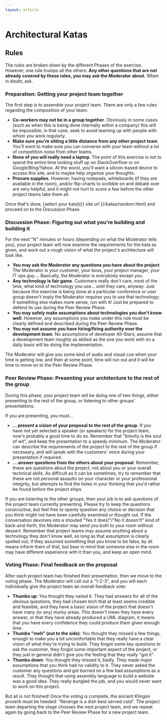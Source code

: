 ```yaml
---
layout: article
---
```


# Architectural Katas

## Rules

The rules are broken down by the different Phases of the exercise. However, one rule trumps all the others: **Any other questions that are not already covered by these rules, you may ask the Moderator about**. When in doubt, ask.

### Preparation: Getting your project team together

The first step is to assemble your project team. There are only a few rules regarding the composition of your team:

* __Co-workers may not be in a group together__. Obviously in some cases (such as when this is being done internally within a company) this will be impossible; in that case, seek to avoid teaming up with people with whom you work regularly.
* __Make sure you're sitting a little distance from any other project team__. You'll want to make sure you can converse with your team without a lot of competition noise from other teams.
* __None of you will really need a laptop__. The point of this exercise is not to spend the entire time looking stuff up on StackOverflow or on Google/Bing/Yahoo. At the worst, you'll want a silicon-based device to access this site, and to maybe help organize your thoughts.
* __Procure supplies__. However, having notepads, whiteboards (if they are available in the room), and/or flip-charts to scribble on and debate over are very helpful, and it might not hurt to score a few before the other project teams take them all.

Once that's done, [select your kata]({{ site.url }}/katas/random.html) and proceed on to the Discussion Phase.

### Discussion Phase: Figuring out what you're building and building it

For the next "N" minutes or hours (depending on what the Moderator tells you), your project team will now examine the requirements for the kata as given, and work out a rough vision of what the project's architecture will look like.

* __You may ask the Moderator any questions you have about the project__. The Moderator is your customer, your boss, your project manager, your IT ops guy.... Basically, the Moderator is everybody except you.
* __Any technology is fair game__. Customers really don't care, most of the time, what kind of technology you use... until they care, anyway. Just because this exercise is being done at a particular conference or user group doesn't imply the Moderator requires you to use that technology; if something else makes more sense, run with it! Just be prepared to defend its use during the Peer Review Phase.
* __You may safely make assumptions about technologies you don't know well__. However, any assumptions you make under this rule must be clearly defined and described during the Peer Review Phase.
* __You may not assume you have hiring/firing authority over the development team__. No assumptions of developer All-Stars; assume that a development team roughly as skilled as the one you work with on a daily basis will be doing the implementation.

The Moderator will give you some kind of audio and visual cue when your time is getting low, and then at some point, time will run out and it will be time to move on to the Peer Review Phase.

### Peer Review Phase: Presenting your architecture to the rest of the group

During this phase, your project team will be doing one of two things, either presenting to the rest of the group, or listening to other groups' presentations.

If you are presenting, you must...

* __... present a vision of your proposal to the rest of the group__. If you have not yet selected a speaker (or speakers) for the project team, now's probably a good time to do so. Remember that "brevity is the soul of wit", and keep the presentation to a speedy minimum. The Moderator can describe the requirements of the project to the rest of the group if necessary, and will speak with the customers' voice during your presentation if required.
* __... answer questions from the others about your proposal__. Remember, these are questions about the project, not about you or your overall technical skills. As difficult as it can be sometimes, try to remember that these are not personal assaults on your character or your professional integrity, but attempts to find the holes in your thinking that you'd rather be found before the project ships.

If you are listening to the other groups, then your job is to ask questions of the project team currently presenting. Please try to keep the questions constructive, but feel free to openly question any choice or decision that you think might not have been carefully examined or thought out. If the conversation devolves into a shouted "Yes it does!"/"No it doesn't!" kind of back-and-forth, the Moderator may send you both to your room without dessert. Remember that project teams may assume anything about a technology they don't know well, so long as that assumption is clearly spelled out; if they assumed something that you know to be false, by all means inform them of that, but bear in mind that someone else in the room may have different experience with it than you, and keep an open mind.

### Voting Phase: Final feedback on the proposal

After each project team has finished their presentation, then we move to the voting phase. The Moderator will call out a "1-2-3", and you will each individually give the project team an overall feedback vote:

* __Thumbs up__: You thought they nailed it. They had answers for all of the obvious questions, they had chosen tech that at least seems credible and feasible, and they have a basic vision of the project that doesn't have many (or any) murky areas. This doesn't mean they have every answer, or that they have already produced a UML diagram, it means that you have every confidence they could produce them given enough time.
* __Thumbs "meh" (out to the side)__: You thought they missed a few things, enough to make you a bit uncomfortable that they really have a clear vision of what they're trying to build. They forgot some key questions to ask the customer, they forgot some important aspect of the project, or they just in general didn't give you the feeling that they really "got it".
* __Thumbs down__: You thought they missed it, badly. They made major assumptions that you think had no validity to it. They never asked the customer any questions and got burned on a few bad assumptions as a result. They thought that using assembly language to build a website was a good idea. They really bungled the job, and you would never want to work on this project.

But all is not finished! Once the voting is complete, the ancient Klingon proverb must be heeded: "Revenge is a dish best served cold". The project team departing the stage chooses the next project team, and we repeat again by going back to the Peer Review Phase for a new project team.
































